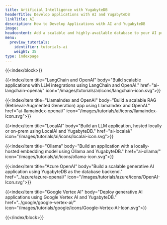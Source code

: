 ```yaml
---
title: Artificial Intelligence with YugabyteDB
headerTitle: Develop applications with AI and YugabyteDB
linkTitle: AI
description: How to Develop Applications with AI and YugabyteDB
image:
headcontent: Add a scalable and highly-available database to your AI projects
menu:
  preview_tutorials:
    identifier: tutorials-ai
    weight: 35
type: indexpage
---
```


{{<index/block>}}

{{<index/item
    title="LangChain and OpenAI"
    body="Build scalable applications with LLM integrations using LangChain and OpenAI."
    href="ai-langchain-openai/"
    icon="/images/tutorials/ai/icons/langchain-icon.svg">}}

{{<index/item
    title="LlamaIndex and OpenAI"
    body="Build a scalable RAG (Retrieval-Augmented Generation) app using LlamaIndex and OpenAI."
    href="ai-llamaindex-openai/"
    icon="/images/tutorials/ai/icons/llamaindex-icon.svg">}}

{{<index/item
    title="LocalAI"
    body="Build an LLM application, hosted locally or on-prem using LocalAI and YugabyteDB."
    href="ai-localai/"
    icon="/images/tutorials/ai/icons/localai-icon.svg">}}

{{<index/item
    title="Ollama"
    body="Build an application with a locally-hosted embedding model using Ollama and YugabyteDB."
    href="ai-ollama/"
    icon="/images/tutorials/ai/icons/ollama-icon.svg">}}

{{<index/item
    title="Azure OpenAI"
    body="Build a scalable generative AI application using YugabyteDB as the database backend."
    href="../azure/azure-openai/"
    icon="/images/tutorials/azure/icons/OpenAI-Icon.svg">}}

{{<index/item
    title="Google Vertex AI"
    body="Deploy generative AI applications using Google Vertex AI and YugabyteDB."
    href="../google/google-vertex-ai/"
    icon="/images/tutorials/google/icons/Google-Vertex-AI-Icon.svg">}}

{{</index/block>}}
